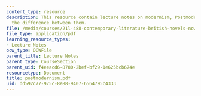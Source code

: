 ```yaml
---
content_type: resource
description: This resource contain lecture notes on modernism, Postmodernism, and
  the difference between them.
file: /media/courses/21l-488-contemporary-literature-british-novels-now-spring-2007/dd592c77975c8e8894076564795c4333_postmodernism.pdf
file_type: application/pdf
learning_resource_types:
- Lecture Notes
ocw_type: OCWFile
parent_title: Lecture Notes
parent_type: CourseSection
parent_uid: f4eeacd6-8780-2bef-bf29-1e625bcb674e
resourcetype: Document
title: postmodernism.pdf
uid: dd592c77-975c-8e88-9407-6564795c4333
---
```

